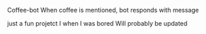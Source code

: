 Coffee-bot
When coffee is mentioned, bot responds with message

just a fun projetct I when I was bored
Will probably be updated
